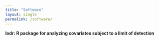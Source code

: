 ```yaml
---
title: "Software"
layout: single
permalink: /software/
---
```

**lodr: R package for analyzing covariates subject to a limit of detection** 
